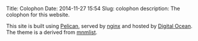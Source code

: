 Title: Colophon
Date: 2014-11-27 15:54
Slug: colophon
description: The colophon for this website.


This site is built using [Pelican](http://getpelican.com), served by [nginx](http://nginx.org/) and hosted by [Digital Ocean](https://www.digitalocean.com/). The theme is a derived from [mnmlist](http://mathieu.agopian.info/mnmlist/theme.html).